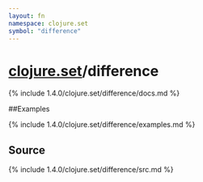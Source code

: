 ```yaml
---
layout: fn
namespace: clojure.set
symbol: "difference"
---
```


# [clojure.set](../)/difference

{% include 1.4.0/clojure.set/difference/docs.md %}

##Examples

{% include 1.4.0/clojure.set/difference/examples.md %}
## Source
{% include 1.4.0/clojure.set/difference/src.md %}

